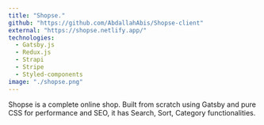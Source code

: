 ```yaml
---
title: "Shopse."
github: "https://github.com/AbdallahAbis/Shopse-client"
external: "https://shopse.netlify.app/"
technologies:
  - Gatsby.js
  - Redux.js
  - Strapi
  - Stripe
  - Styled-components
image: "./shopse.png"
---
```


Shopse is a complete online shop. Built from scratch using Gatsby and pure CSS for performance and SEO, it has Search, Sort, Category functionalities.
